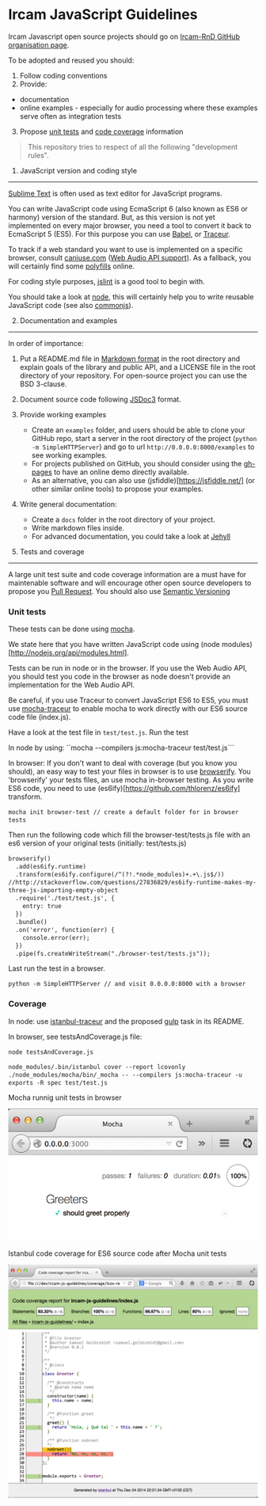 Ircam JavaScript Guidelines
===========================

Ircam Javascript open source projects should go on [Ircam-RnD GitHub organisation page](https://github.com/Ircam-RnD).

To be adopted and reused you should:

1. Follow coding conventions
2. Provide:
  * documentation
  * online examples - especially for audio processing where these examples serve often as integration tests
3. Propose [unit tests](http://en.wikipedia.org/wiki/Unit_testing) and [code coverage](http://en.wikipedia.org/wiki/Code_coverage) information

> This repository tries to respect of all the following "development rules".

1. JavaScript version and coding style
--------------------------------------

[Sublime Text](http://www.sublimetext.com/) is often used as text editor for JavaScript programs.

You can write JavaScript code using EcmaScript 6 (also known as ES6 or harmony) version of the standard. But, as this version is not yet implemented on every major browser, you need a tool to convert it back to EcmaScript 5 (ES5). For this purpose you can use [Babel](https://babeljs.io/), or [Traceur](https://github.com/google/traceur-compiler).

To track if a web standard you want to use is implemented on a specific browser, consult [caniuse.com](http://caniuse.com/) ([Web Audio API support](http://caniuse.com/#feat=audio-api)). As a fallback, you will certainly find some [polyfills](http://fr.wikipedia.org/wiki/Polyfill) online.

For coding style purposes, [jslint](http://www.jslint.com) is a good tool to begin with.

You should take a look at [node](http://nodejs.org/), this will certainly help you to write reusable JavaScript code (see also [commonjs](http://www.commonjs.org/])).


2. Documentation and examples
-----------------------------

In order of importance:

1. Put a README.md file in [Markdown format](http://daringfireball.net/projects/markdown/syntax) in the root directory and explain goals of the library and public API, and a LICENSE file in the root directory of your repository. For open-source project you can use the BSD 3-clause.
2. Document source code following [JSDoc3](http://usejsdoc.org/) format.
3. Provide working examples
    * Create an ```examples``` folder, and users should be able to clone your GitHub repo, start a server in the root directory of the project (```python -m SimpleHTTPServer```) and go to url ```http://0.0.0.0:8000/examples``` to see working examples.
    * For projects published on GitHub, you should consider using the [gh-pages](https://pages.github.com/) to have an online demo directly available.
    * As an alternative, you can also use (jsfiddle)[https://jsfiddle.net/] (or other similar online tools) to propose your examples.
4. Write general documentation:
    * Create a ```docs``` folder in the root directory of your project.
    * Write markdown files inside.
    * For advanced documentation, you could take a look at [Jehyll](http://jekyllrb.com/)


3. Tests and coverage
---------------------

A large unit test suite and code coverage information are a must have for maintenable software and will encourage other open source developers to propose you [Pull Request](https://help.github.com/articles/using-pull-requests/). You should also use [Semantic Versioning](http://semver.org/)

### Unit tests

These tests can be done using [mocha](http://mochajs.org/).

We state here that you have written JavaScript code using (node modules)[http://nodejs.org/api/modules.html].

Tests can be run in node or in the browser. If you use the Web Audio API, you should test you code in the browser as node doesn't provide an implementation for the Web Audio API.

Be careful, if you use Traceur to convert JavaScript ES6 to ES5, you must use [mocha-traceur](https://www.npmjs.org/package/mocha-traceur) to enable mocha to work directly with our ES6 source code file (index.js).

Have a look at the test file in ```test/test.js```.
Run the test

In node by using: ``mocha --compilers js:mocha-traceur test/test.js```

In browser:
If you don't want to deal with coverage (but you know you should), an easy way to test your files in browser is to use [browserify](http://browserify.org/). You 'browserify' your tests files, an use mocha in-browser testing. As you write ES6 code, you need to use (es6ify)[https://github.com/thlorenz/es6ify] transform.

```
mocha init browser-test // create a default folder for in browser tests
```

Then run the following code which fill the browser-test/tests.js file with an es6 version of your original tests (initially: test/tests.js)

```
browserify()
  .add(es6ify.runtime)
  .transform(es6ify.configure(/^(?!.*node_modules)+.+\.js$/)) //http://stackoverflow.com/questions/27836829/es6ify-runtime-makes-my-three-js-importing-empty-object
  .require('./test/test.js', {
    entry: true
  })
  .bundle()
  .on('error', function(err) {
    console.error(err);
  })
  .pipe(fs.createWriteStream("./browser-test/tests.js"));
```

Last run the test in a browser.

```
python -m SimpleHTTPServer // and visit 0.0.0.0:8000 with a browser
```

### Coverage

In node: use [istanbul-traceur](https://www.npmjs.org/package/istanbul-traceur) and the proposed [gulp](http://gulpjs.com/) task in its README.

In browser, see testsAndCoverage.js file:
```
node testsAndCoverage.js
```
```
node_modules/.bin/istanbul cover --report lcovonly ./node_modules/mocha/bin/_mocha -- --compilers js:mocha-traceur -u exports -R spec test/test.js
```


Mocha runnig unit tests in browser

![Unit test in browser](./docs/unit-test.png)

Istanbul code coverage for ES6 source code after Mocha unit tests

![Coverage report](./docs/coverage.png)
